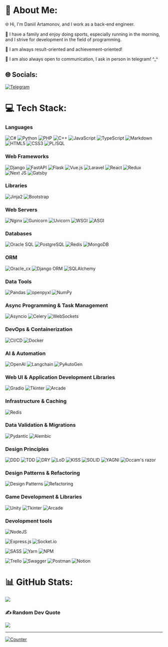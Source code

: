 # 💫 About Me:
🌐 Hi, I'm Daniil Artamonov, and I work as a back-end engineer.

🔭 I have a family and enjoy doing sports, especially running in the morning, and I strive for development in the field of programming.

👯 I am always result-oriented and achievement-oriented!

💬 I am also always open to communication, I ask in person in telegram! ^_^


## 🌐 Socials:
[![Telegram](https://img.shields.io/badge/Telegram-%230088CC.svg?logo=Telegram&logoColor=white)](https://t.me/shamemask)

# 💻 Tech Stack:

### Languages

![C#](https://img.shields.io/badge/c%23-%23239120.svg?style=for-the-badge&logo=c-sharp&logoColor=white)
![Python](https://img.shields.io/badge/python-%2314354C.svg?style=for-the-badge&logo=python&logoColor=white)
![PHP](https://img.shields.io/badge/php-%23777BB4.svg?style=for-the-badge&logo=php&logoColor=white)
 ![C++](https://img.shields.io/badge/c++-%2300599C.svg?style=for-the-badge&logo=c%2B%2B&logoColor=white) ![JavaScript](https://img.shields.io/badge/javascript-%23323330.svg?style=for-the-badge&logo=javascript&logoColor=%23F7DF1E) ![TypeScript](https://img.shields.io/badge/typescript-%23007ACC.svg?style=for-the-badge&logo=typescript&logoColor=white) ![Markdown](https://img.shields.io/badge/markdown-%23000000.svg?style=for-the-badge&logo=markdown&logoColor=white) ![HTML5](https://img.shields.io/badge/html5-%23E34F26.svg?style=for-the-badge&logo=html5&logoColor=white) ![CSS3](https://img.shields.io/badge/css3-%231572B6.svg?style=for-the-badge&logo=css3&logoColor=white) ![PL/SQL](https://img.shields.io/badge/plsql-%230B5394.svg?style=for-the-badge&logo=oracle&logoColor=white)


### Web Frameworks
![Django](https://img.shields.io/badge/django-%23092E20.svg?style=for-the-badge&logo=django&logoColor=white)
![FastAPI](https://img.shields.io/badge/fastapi-%2300C7B7.svg?style=for-the-badge&logo=fastapi&logoColor=white)
![Flask](https://img.shields.io/badge/flask-%23000000.svg?style=for-the-badge&logo=flask&logoColor=white)
![Vue.js](https://img.shields.io/badge/vuejs-%234FC08D.svg?style=for-the-badge&logo=vue.js&logoColor=white)
![Laravel](https://img.shields.io/badge/laravel-%23FF2D20.svg?style=for-the-badge&logo=laravel&logoColor=white)
![React](https://img.shields.io/badge/react-%2320232a.svg?style=for-the-badge&logo=react&logoColor=%2361DAFB) ![Redux](https://img.shields.io/badge/redux-%23593d88.svg?style=for-the-badge&logo=redux&logoColor=white)
![Next JS](https://img.shields.io/badge/Next-black?style=for-the-badge&logo=next.js&logoColor=white) ![Gatsby](https://img.shields.io/badge/Gatsby-%23663399.svg?style=for-the-badge&logo=gatsby&logoColor=white)

### Libraries
![Jinja2](https://img.shields.io/badge/jinja2-%230B5394.svg?style=for-the-badge&logo=jinja2&logoColor=white)
![Bootstrap](https://img.shields.io/badge/bootstrap-%23563D7C.svg?style=for-the-badge&logo=bootstrap&logoColor=white)

### Web Servers
![Nginx](https://img.shields.io/badge/nginx-%23009639.svg?style=for-the-badge&logo=nginx&logoColor=white)
![Gunicorn](https://img.shields.io/badge/gunicorn-%298729.svg?style=for-the-badge&logo=gunicorn&logoColor=white)
![Uvicorn](https://img.shields.io/badge/uvicorn-%23202829.svg?style=for-the-badge&logo=uvicorn&logoColor=white)
![WSGI](https://img.shields.io/badge/wsgi-%23000000.svg?style=for-the-badge)
![ASGI](https://img.shields.io/badge/asgi-%23232842.svg?style=for-the-badge)

### Databases
![Oracle SQL](https://img.shields.io/badge/oracle-%23F80000.svg?style=for-the-badge&logo=oracle&logoColor=white)
![PostgreSQL](https://img.shields.io/badge/postgresql-%23336791.svg?style=for-the-badge&logo=postgresql&logoColor=white)
![Redis](https://img.shields.io/badge/redis-%23DC382D.svg?style=for-the-badge&logo=redis&logoColor=white)
![MongoDB](https://img.shields.io/badge/MongoDB-%234ea94b.svg?style=for-the-badge&logo=mongodb&logoColor=white) 

### ORM
![Oracle_cx](https://img.shields.io/badge/oracle_cx-%23F80000.svg?style=for-the-badge&logo=oracle&logoColor=white)
![Django ORM](https://img.shields.io/badge/Django_ORM-%23092E20.svg?style=for-the-badge&logo=django&logoColor=white)
![SQLAlchemy](https://img.shields.io/badge/sqlalchemy-%23CB3837.svg?style=for-the-badge&logo=sqlalchemy&logoColor=white)

### Data Tools
![Pandas](https://img.shields.io/badge/pandas-%23150458.svg?style=for-the-badge&logo=pandas&logoColor=white)
![openpyxl](https://img.shields.io/badge/openpyxl-%231B1C1D.svg?style=for-the-badge&logo=openpyxl&logoColor=white)
![NumPy](https://img.shields.io/badge/numpy-%23013243.svg?style=for-the-badge&logo=numpy&logoColor=white)

### Async Programming & Task Management
![Asyncio](https://img.shields.io/badge/asyncio-%23000000.svg?style=for-the-badge)
![Celery](https://img.shields.io/badge/celery-%2300C7B7.svg?style=for-the-badge&logo=celery&logoColor=white)
![WebSockets](https://img.shields.io/badge/websockets-%23FF6600.svg?style=for-the-badge)

### DevOps & Containerization
![CI/CD](https://img.shields.io/badge/cicd-%23007ACC.svg?style=for-the-badge)
![Docker](https://img.shields.io/badge/docker-%232496ED.svg?style=for-the-badge&logo=docker&logoColor=white)

### AI & Automation
![OpenAI](https://img.shields.io/badge/openai-%231E1E1E.svg?style=for-the-badge&logo=openai&logoColor=white)
![Langchain](https://img.shields.io/badge/langchain-%23202333.svg?style=for-the-badge)
![PyAutoGen](https://img.shields.io/badge/pyautogen-%23FF9800.svg?style=for-the-badge)

### Web UI & Application Development Libraries
![Gradio](https://img.shields.io/badge/gradio-%2300A896.svg?style=for-the-badge&logo=gradio&logoColor=white)
![Tkinter](https://img.shields.io/badge/tkinter-%230084B4.svg?style=for-the-badge)
![Arcade](https://img.shields.io/badge/arcade-%23FFCC33.svg?style=for-the-badge)

### Infrastructure & Caching
![Redis](https://img.shields.io/badge/redis-%23DC382D.svg?style=for-the-badge&logo=redis&logoColor=white)


### Data Validation & Migrations
![Pydantic](https://img.shields.io/badge/pydantic-%230033C7.svg?style=for-the-badge)
![Alembic](https://img.shields.io/badge/alembic-%23323330.svg?style=for-the-badge)

### Design Principles
![DDD](https://img.shields.io/badge/ddd-%23000000.svg?style=for-the-badge)
![TDD](https://img.shields.io/badge/tdd-%231E90FF.svg?style=for-the-badge)
![DRY](https://img.shields.io/badge/dry-%23232323.svg?style=for-the-badge)
![LoD](https://img.shields.io/badge/lod-%23808080.svg?style=for-the-badge)
![KISS](https://img.shields.io/badge/kiss-%239ACD32.svg?style=for-the-badge)
![SOLID](https://img.shields.io/badge/solid-%2332CD32.svg?style=for-the-badge)
![YAGNI](https://img.shields.io/badge/yagni-%238B4513.svg?style=for-the-badge)
![Occam's razor](https://img.shields.io/badge/occam%27s_razor-%239ACD32.svg?style=for-the-badge)


### Design Patterns & Refactoring
![Design Patterns](https://img.shields.io/badge/design_patterns-%23800000.svg?style=for-the-badge)
![Refactoring](https://img.shields.io/badge/refactoring-%231F75FE.svg?style=for-the-badge)

### Game Development & Libraries
![Unity](https://img.shields.io/badge/unity-%23000000.svg?style=for-the-badge&logo=unity&logoColor=white)
![Tkinter](https://img.shields.io/badge/tkinter-%230084B4.svg?style=for-the-badge)
![Arcade](https://img.shields.io/badge/arcade-%23FFCC33.svg?style=for-the-badge)


### Devolopment tools
![NodeJS](https://img.shields.io/badge/node.js-6DA55F?style=for-the-badge&logo=node.js&logoColor=white)

![Express.js](https://img.shields.io/badge/express.js-%23404d59.svg?style=for-the-badge&logo=express&logoColor=%2361DAFB)   ![Socket.io](https://img.shields.io/badge/Socket.io-black?style=for-the-badge&logo=socket.io&badgeColor=010101)

![SASS](https://img.shields.io/badge/SASS-hotpink.svg?style=for-the-badge&logo=SASS&logoColor=white) 
![Yarn](https://img.shields.io/badge/yarn-%232C8EBB.svg?style=for-the-badge&logo=yarn&logoColor=white) ![NPM](https://img.shields.io/badge/NPM-%23000000.svg?style=for-the-badge&logo=npm&logoColor=white)

![Trello](https://img.shields.io/badge/Trello-%23026AA7.svg?style=for-the-badge&logo=Trello&logoColor=white) ![Swagger](https://img.shields.io/badge/-Swagger-%23Clojure?style=for-the-badge&logo=swagger&logoColor=white) ![Postman](https://img.shields.io/badge/Postman-FF6C37?style=for-the-badge&logo=postman&logoColor=white) ![Notion](https://img.shields.io/badge/Notion-%23000000.svg?style=for-the-badge&logo=notion&logoColor=white)

# 📊 GitHub Stats:
![](https://github-readme-streak-stats.herokuapp.com/?user=shamemask&theme=vue-dark&hide_border=true)<br/>

### ✍️ Random Dev Quote
![](https://quotes-github-readme.vercel.app/api?type=horizontal&theme=radical)

---
[![Counter](https://visitcount.itsvg.in/api?id=shamemask&icon=0&color=1)](https://visitcount.itsvg.in)
